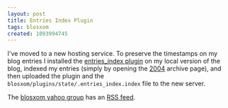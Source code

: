 ```yaml
---
layout: post
title: Entries Index Plugin
tags: blosxom
created: 1093994745
---
```

 I've moved to a new hosting service.  To preserve the timestamps on my blog entries I installed the [entries_index plugin](http://www.blosxom.com/plugins/indexing/entries_index.htm) on my local version of the blog, indexed my entries (simply by opening the [2004](http://www.mcdemarco.net/blog/blosxom.cgi/2004) archive page), and then uploaded the plugin and the  `blosxom/plugins/state/.entries_index.index` file to the new server.

The [blosxom yahoo group](http://groups.yahoo.com/group/blosxom/) has an [RSS feed](http://rss.groups.yahoo.com/group/blosxom/rss).
